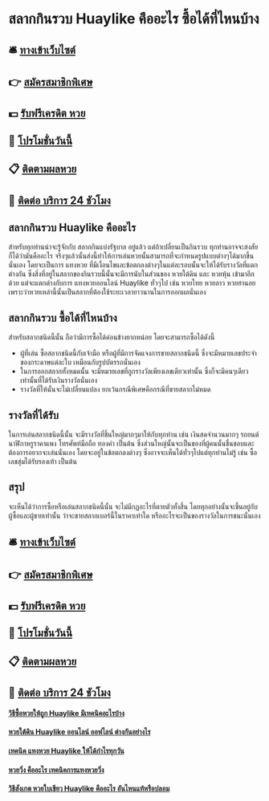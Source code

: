 # สลากกินรวบ Huaylike คืออะไร ซื้อได้ที่ไหนบ้าง

## 🛎 [ทางเข้าเว็บไซต์](https://bit.ly/3dhK77I)
## 👉 [สมัครสมาชิกพิเศษ](https://bit.ly/3dhK77I)
## 💵 [รับฟรีเครดิต หวย](https://bit.ly/3S9vuSN)
## 👑 [โปรโมชั่นวันนี้](https://bit.ly/3S9vuSN)
## 📋 [ติดตามผลหวย](https://bit.ly/3S9vuSN)
## 📱 [ติดต่อ บริการ 24 ชัวโมง](https://bit.ly/3S9vuSN)

## สลากกินรวบ Huaylike คืออะไร
สำหรับทุกท่านน่าจะรู้จักกับ สลากกินแบ่งรัฐบาล อยู่แล้ว แต่ถ้าเปลี่ยนเป็นกินรวบ ทุกท่านอาจจะสงสัยก็ได้ว่ามันคืออะไร จริงๆแล้วนั้นส่งนี้ทำให้การเล่นหวยนั้นสามารถที่จะกำหนดรูปแบบต่างๆได้มากขึ้นนั่นเอง โดยจะเป็นการ แทงหวย ที่มีเงื่อนไขและข้อตกลงต่างๆในแต่ละรอบนั้นจะให้ได้รับรางวัลที่แตกต่างกัน ซึ่งสิ่งที่อยู่ในสลากของกินรวบนี้นั้นจะมีการนับในส่วนของ หวยใต้ดิน และ หวยหุ้น เข้ามาอีกด้วย แต่จะแตกต่างกับการ แทงหวยออนไลน์ Huaylike ทั่วๆไป เช่น หวยไทย หวยลาว หวยฮานอย เพราะว่าหวยเหล่านี้นั้นเป็นสลากที่ต้องใช้ระยะเวลายาวนานในการออกผลนั่นเอง

## สลากกินรวบ ซื้อได้ที่ไหนบ้าง
สำหรับสลากชนิดนี้นั้น ถือว่ามีการซื้อได้ค่อนข้างยากหน่อย โดยจะสามารถซื้อได้ดังนี้
- ผู้ที่เล่น ซื้อสลากชนิดนี้กับเจ้ามือ หรือผู้ที่มีการจัดแจงการขายสลากชนิดนี้ ซึ่งจะมีหมายเลขประจำของกระดาษแต่ละใบ เหมือนกับรูปบัตรรถนั่นเอง
- ในการออกสลากทั้งหมดนั้น จะมีหมายเลขที่ถูกรางวัลเพียงเลขเดียวเท่านั้น ซึ่งก็จะมีคนๆเดียวเท่านั้นที่ได้รับเงินรางวัลนั่นเอง
- รางวัลที่ให้นั้นจะไม่เปลี่ยนแปลง ยกเว้นกรณีพิเศษคือกรณีที่ขายสลากไม่หมด

## รางวัลที่ได้รับ
ในการเล่นสลากชนิดนี้นั้น จะมีรางวัลที่ชิ้นใหญ่มากๆมาให้กับทุกท่าน เช่น เงินสดจำนวนมากๆ รถยนต์ นาฬิกาหรูราคาแพง โทรศัพท์มือถือ ทองคำ เป็นต้น ซึ่งส่วนใหญ่นั้นจะเป็นของที่ผู้คนนั้นชื่นชอบและต้องการอยากจะเล่นนั่นเอง โดยจะอยู่ในข้อตกลงต่างๆ ซึ่งอาจจะเห็นได้ทั่วๆไปแต่ทุกท่านไม่รู้ เช่น ซื้อเลขสุ่มได้รับรองเท้า เป็นต้น

## สรุป
จะเห็นได้ว่าการซื้อหรือเล่นสลากชนิดนี้นั้น จะไม่มีกฏอะไรที่ตายตัวทั้งสิ้น โดยทุกอย่างนั้นจะขึ้นอยู่กับผู้ซื้อและผู้ขายเท่านั้น ว่าจะขายสลากเบอร์นี้ในราคาเท่าใด หรืออะไรจะเป็นของรางวัลในการชนะนั่นเอง

## 🛎 [ทางเข้าเว็บไซต์](https://bit.ly/3dhK77I)
## 👉 [สมัครสมาชิกพิเศษ](https://bit.ly/3dhK77I)
## 💵 [รับฟรีเครดิต หวย](https://bit.ly/3S9vuSN)
## 👑 [โปรโมชั่นวันนี้](https://bit.ly/3S9vuSN)
## 📋 [ติดตามผลหวย](https://bit.ly/3S9vuSN)
## 📱 [ติดต่อ บริการ 24 ชัวโมง](https://bit.ly/3S9vuSN)

#### [วิธีซื้อหวยให้ถูก Huaylike มีเทคนิคอะไรบ้าง](https://atom.io/themes/วิธีซื้อหวยให้ถูก%20Huaylike%20มีเทคนิคอะไรบ้าง)
#### [หวยใต้ดิน Huaylike ออนไลน์ ออฟไลน์ ต่างกันอย่างไร](https://atom.io/themes/หวยใต้ดิน%20Huaylike%20ออนไลน์%20ออฟไลน์%20ต่างกันอย่างไร)
#### [เทคนิค แทงหวย Huaylike ให้ได้กำไรทุกวัน](https://atom.io/themes/เทคนิค%20แทงหวย%20Huaylike%20ให้ได้กำไรทุกวัน)
#### [หวยวิ่ง คืออะไร เทคนิคการแทงหวยวิ่ง](https://atom.io/themes/หวยวิ่ง%20คืออะไร%20เทคนิคการแทงหวยวิ่ง)
#### [วิธีสังเกต หวยใบเขียว Huaylike คืออะไร อันไหนแท้หรือปลอม](https://atom.io/themes/วิธีสังเกต%20หวยใบเขียว%20Huaylike%20คืออะไร%20อันไหนแท้หรือปลอม)